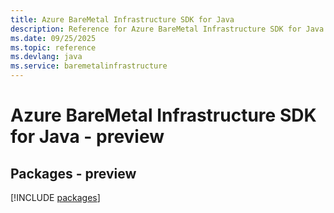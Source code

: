 ```yaml
---
title: Azure BareMetal Infrastructure SDK for Java
description: Reference for Azure BareMetal Infrastructure SDK for Java
ms.date: 09/25/2025
ms.topic: reference
ms.devlang: java
ms.service: baremetalinfrastructure
---
```

# Azure BareMetal Infrastructure SDK for Java - preview
## Packages - preview
[!INCLUDE [packages](baremetal-infrastructure-index.md)]
